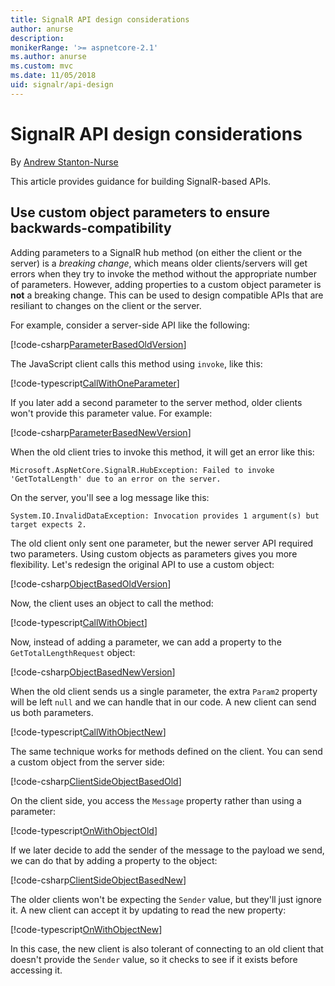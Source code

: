 ```yaml
---
title: SignalR API design considerations
author: anurse
description: 
monikerRange: '>= aspnetcore-2.1'
ms.author: anurse
ms.custom: mvc
ms.date: 11/05/2018
uid: signalr/api-design
---
```


# SignalR API design considerations

By [Andrew Stanton-Nurse](https://twitter.com/anurse)

This article provides guidance for building SignalR-based APIs.

## Use custom object parameters to ensure backwards-compatibility

Adding parameters to a SignalR hub method (on either the client or the server) is a *breaking change*, which means older clients/servers will get errors when they try to invoke the method without the appropriate number of parameters. However, adding properties to a custom object parameter is **not** a breaking change. This can be used to design compatible APIs that are resiliant to changes on the client or the server.

For example, consider a server-side API like the following:

[!code-csharp[ParameterBasedOldVersion](api-design/Samples.cs?name=ParameterBasedOldVersion)]

The JavaScript client calls this method using `invoke`, like this:

[!code-typescript[CallWithOneParameter](api-design/Samples.ts?name=CallWithOneParameter)]

If you later add a second parameter to the server method, older clients won't provide this parameter value. For example:

[!code-csharp[ParameterBasedNewVersion](api-design/Samples.cs?name=ParameterBasedNewVersion)]

When the old client tries to invoke this method, it will get an error like this:

```
Microsoft.AspNetCore.SignalR.HubException: Failed to invoke 'GetTotalLength' due to an error on the server.
```

On the server, you'll see a log message like this:

```
System.IO.InvalidDataException: Invocation provides 1 argument(s) but target expects 2.
```

The old client only sent one parameter, but the newer server API required two parameters. Using custom objects as parameters gives you more flexibility. Let's redesign the original API to use a custom object:

[!code-csharp[ObjectBasedOldVersion](api-design/Samples.cs?name=ObjectBasedOldVersion)]

Now, the client uses an object to call the method:

[!code-typescript[CallWithObject](api-design/Samples.ts?name=CallWithObject)]

Now, instead of adding a parameter, we can add a property to the `GetTotalLengthRequest` object:

[!code-csharp[ObjectBasedNewVersion](api-design/Samples.cs?name=ObjectBasedNewVersion&highlight=31,36-41)]

When the old client sends us a single parameter, the extra `Param2` property will be left `null` and we can handle that in our code. A new client can send us both parameters.

[!code-typescript[CallWithObjectNew](api-design/Samples.ts?name=CallWithObjectNew)]

The same technique works for methods defined on the client. You can send a custom object from the server side:

[!code-csharp[ClientSideObjectBasedOld](api-design/Samples.cs?name=ClientSideObjectBasedOld)]

On the client side, you access the `Message` property rather than using a parameter:

[!code-typescript[OnWithObjectOld](api-design/Samples.ts?name=OnWithObjectOld)]

If we later decide to add the sender of the message to the payload we send, we can do that by adding a property to the object:

[!code-csharp[ClientSideObjectBasedNew](api-design/Samples.cs?name=ClientSideObjectBasedNew&highlight=60)]

The older clients won't be expecting the `Sender` value, but they'll just ignore it. A new client can accept it by updating to read the new property:

[!code-typescript[OnWithObjectNew](api-design/Samples.ts?name=OnWithObjectNew&highlight=21-24)]

In this case, the new client is also tolerant of connecting to an old client that doesn't provide the `Sender` value, so it checks to see if it exists before accessing it.